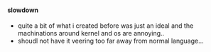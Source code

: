 #### slowdown 
- quite a bit of what i created before was just an ideal and the machinations around kernel and os are annoying.. 
- shoudl not have it veering too far away from normal language...
